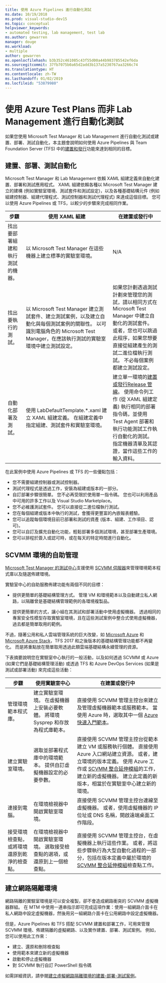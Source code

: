 ```yaml
---
title: 使用 Azure Pipelines 進行自動化測試
ms.date: 10/19/2018
ms.prod: visual-studio-dev15
ms.topic: conceptual
helpviewer_keywords:
- automated testing, lab management, test lab
ms.author: gewarren
manager: douge
ms.workload:
- multiple
author: gewarren
ms.openlocfilehash: b3b352c461085c43f55d00a44b983785542ef6da
ms.sourcegitcommit: 37fb7075b0a65d2add3b137a5230767aa3266c74
ms.translationtype: HT
ms.contentlocale: zh-TW
ms.lasthandoff: 01/02/2019
ms.locfileid: "53879980"
---
```

# <a name="use-azure-test-plans-instead-of-lab-management-for-automated-testing"></a>使用 Azure Test Plans 而非 Lab Management 進行自動化測試

如果您使用 Microsoft Test Manager 和 Lab Management 進行自動化測試或建置、部署、測試自動化，本主題會說明如何使用 Azure Pipelines 與 Team Foundation Server (TFS) 中的[建置和發行](/azure/devops/pipelines/index?view=vsts)功能來達到相同的目標。

## <a name="build-deploy-test-automation"></a>建置、部署、測試自動化

Microsoft Test Manager 和 Lab Management 依賴 XAML 組建定義來自動化建置、部署和測試應用程式。 XAML 組建依賴各種以 Microsoft Test Manager 建立的建構 (例如實驗室環境、測試套件和測試設定)，以及各種基礎結構元件 (例如組建控制器、組建代理程式、測試控制器和測試代理程式) 來達成這個目標。 您可以使用 Azure Pipelines 或 TFS，以較少的步驟來完成相同作業。

| 步驟 | 使用 XAML 組建 | 在建置或發行中 |
|-------|----------------------|-----------------|
| 找出要部署組建和執行測試的機器。 | 以 Microsoft Test Manager 在這些機器上建立標準的實驗室環境。 | N/A |
| 找出要執行的測試。 | 以 Microsoft Test Manager 建立測試套件、建立測試案例，以及建立自動化與每個測試案例的關聯性。 以可識別電腦角色的 Microsoft Test Manager，在應該執行測試的實驗室環境中建立測試設定。 | 如果您計劃透過測試計劃來管理您的測試，請以相同方式在 Microsoft Test Manager 中建立自動化的測試套件。 或者，您也可以跳過此程序，如果您想要直接從組建產生的測試二進位檔執行測試。 不必每個案例都建立測試設定。 |
| 自動化部署及測試。 | 使用 LabDefaultTemplate.*.xaml 建立 XAML 組建定義。 在組建定義中指定組建、測試套件和實驗室環境。 | 建立單一環境的[建置或發行Release 管線](/azure/devops/pipelines/index?view=vsts)。 使用命令列工作 (從 XAML 組建定義) 執行相同的部署指令碼，並使用 Test Agent 部署和執行功能測試工作執行自動化的測試。 指定機器清單及其認證，當作這些工作的輸入資料。 |

在此案例中使用 Azure Pipelines 或 TFS 的一些優點包括：

* 您不需要組建控制器或測試控制器。
* 測試代理程式是透過工作，安裝為組建或版本的一部分。
* 自訂部署步驟很簡單。 您不必再受限於使用單一指令碼。 您也可以利用產品中可用的許多工作以及 Visual Studio Marketplace。
* 您不必維護測試套件。 您可以直接從二進位檔執行測試。
* 您在每個組建或版本中執行的測試，會獲得更豐富的內嵌報表體驗。
* 您可以追蹤每個環境目前已部署和測試的資產 (版本、組建、工作項目、認可)。
* 您可以自訂及擴充自動化功能，輕鬆部署多個測試環境，甚至部署生產環境。
* 您可以排程於簽入或認可時，或在每天的特定時間進行自動化。

## <a name="self-service-management-of-scvmm-environments"></a>SCVMM 環境的自助管理

[Microsoft Test Manager 的測試中心](/azure/devops/test/mtm/guidance-mtm-usage?view=vsts)支援使用 [SCVMM 伺服器](/system-center/vmm/overview?view=sc-vmm-1801)來管理環境範本程式庫以及隨選佈建環境。

實驗室中心的自助服務佈建功能有兩個不同的目標：

* 提供更簡單的基礎結構管理方式。 管理 VM 和環境範本以及自動建立私人網路，以隔離曾是基礎結構管理範例的各環境複製品。

* 提供更簡單的方式，讓小組在其測試和部署活動中使用虛擬機器。 透過相同的專案安全性模型存取實驗室環境，且在這些測試案例中整合式使用虛擬機器，過去都是簡單取用的範例。

不過，隨著公用和私人雲端管理系統的巨大改變，如 [Microsoft Azure](https://azure.microsoft.com/) 和 [Microsoft Azure Stack](https://azure.microsoft.com/overview/azure-stack/)，TFS 2017 和之後版本的基礎結構管理功能都不再變化。 而是將重點放在簡單取用透過此類雲端基礎結構永續管理的資源。

下表摘要說明您在實驗室中心執行的一般活動，以及如何透過 SCVMM 或 Azure (如果它們是基礎結構管理活動) 或透過 TFS 和 Azure DevOps Services (如果是測試或部署活動) 來完成這些活動：

| 步驟 | 使用實驗室中心 | 在建置或發行中 |
|-------|-----------------|-----------------------|
| 管理環境範本程式庫。 | 建立實驗室環境。 在虛擬機器上安裝必要軟體。 將環境 Sysprep 和存放為程式庫範本。 | 直接使用 SCVMM 管理主控台來建立及管理虛擬機器範本或服務範本。 當使用 Azure 時，選取其中一個 [Azure 快速入門範本](https://azure.microsoft.com/resources/templates/)。 |
| 建立實驗室環境。 | 選取並部署程式庫中的環境範本。 提供自訂虛擬機器設定的必要參數。 | 直接使用 SCVMM 管理主控台從範本建立 VM 或服務執行個體。 直接使用 Azure 入口網站建立資源。 或者，建立環境的版本定義。 使用 Azure 工作或 [SCVMM 整合延伸模組](https://marketplace.visualstudio.com/items?itemname=ms-vscs-rm.scvmmapp)的工作，建立新的虛擬機器。 建立此定義的新版本，相當於在實驗室中心建立新的環境。 |
| 連接到電腦。 | 在環境檢視器中開啟實驗室環境。 | 直接使用 SCVMM 管理主控台連線至虛擬機器。 或者，使用虛擬機器的 IP 位址或 DNS 名稱，開啟遠端桌面工作階段。 |
| 接受環境檢查點，或將環境還原到乾淨的檢查點。 | 在環境檢視器中開啟實驗室環境。 選取接受檢查點的選項，或還原到上一個檢查點。 | 直接使用 SCVMM 管理主控台，在虛擬機器上執行這些作業。 或者，將這些步驟執行為大型自動化過程的一部分，包括在版本定義中屬於環境的 [SCVMM 整合延伸模組](https://marketplace.visualstudio.com/items?itemname=ms-vscs-rm.scvmmapp)檢查點工作。 |

## <a name="create-network-isolated-environments"></a>建立網路隔離環境

網路隔離的實驗室環境是可以安全複製，卻不會造成網路衝突的 SCVMM 虛擬機器群組。 在 MTM 中使用一連串指示即可完成這項作業：使用一組網路介面卡在私人網路中設定虛擬機器，然後用另一組網路介面卡在公用網路中設定虛擬機器。

但是，Azure Pipelines 和 TFS 搭配 SCVMM 建置和部署工作，可用來管理 SCVMM 環境、佈建隔離的虛擬網路、以及實作建置、部署、測試案例。 例如，您可以使用此工作來：

* 建立、還原和刪除檢查點
* 使用範本來建立新的虛擬機器
* 啟動和停止虛擬機器
* 對 SCVMM 執行自訂 PowerShell 指令碼

如需詳細資訊，請參閱[建立虛擬網路隔離環境的建置-部署-測試案例](/azure/devops/pipelines/targets/create-virtual-network?view=vsts)。
